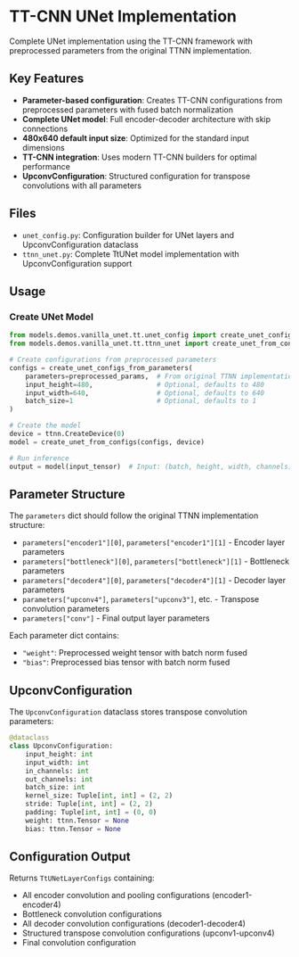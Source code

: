 # TT-CNN UNet Implementation

Complete UNet implementation using the TT-CNN framework with preprocessed parameters from the original TTNN implementation.

## Key Features

- **Parameter-based configuration**: Creates TT-CNN configurations from preprocessed parameters with fused batch normalization
- **Complete UNet model**: Full encoder-decoder architecture with skip connections
- **480x640 default input size**: Optimized for the standard input dimensions
- **TT-CNN integration**: Uses modern TT-CNN builders for optimal performance
- **UpconvConfiguration**: Structured configuration for transpose convolutions with all parameters

## Files

- `unet_config.py`: Configuration builder for UNet layers and UpconvConfiguration dataclass
- `ttnn_unet.py`: Complete TtUNet model implementation with UpconvConfiguration support

## Usage

### Create UNet Model

```python
from models.demos.vanilla_unet.tt.unet_config import create_unet_configs_from_parameters
from models.demos.vanilla_unet.tt.ttnn_unet import create_unet_from_configs

# Create configurations from preprocessed parameters
configs = create_unet_configs_from_parameters(
    parameters=preprocessed_params,  # From original TTNN implementation
    input_height=480,                # Optional, defaults to 480
    input_width=640,                 # Optional, defaults to 640
    batch_size=1                     # Optional, defaults to 1
)

# Create the model
device = ttnn.CreateDevice(0)
model = create_unet_from_configs(configs, device)

# Run inference
output = model(input_tensor)  # Input: (batch, height, width, channels)
```

## Parameter Structure

The `parameters` dict should follow the original TTNN implementation structure:
- `parameters["encoder1"][0]`, `parameters["encoder1"][1]` - Encoder layer parameters
- `parameters["bottleneck"][0]`, `parameters["bottleneck"][1]` - Bottleneck parameters
- `parameters["decoder4"][0]`, `parameters["decoder4"][1]` - Decoder layer parameters
- `parameters["upconv4"]`, `parameters["upconv3"]`, etc. - Transpose convolution parameters
- `parameters["conv"]` - Final output layer parameters

Each parameter dict contains:
- `"weight"`: Preprocessed weight tensor with batch norm fused
- `"bias"`: Preprocessed bias tensor with batch norm fused

## UpconvConfiguration

The `UpconvConfiguration` dataclass stores transpose convolution parameters:

```python
@dataclass
class UpconvConfiguration:
    input_height: int
    input_width: int
    in_channels: int
    out_channels: int
    batch_size: int
    kernel_size: Tuple[int, int] = (2, 2)
    stride: Tuple[int, int] = (2, 2)
    padding: Tuple[int, int] = (0, 0)
    weight: ttnn.Tensor = None
    bias: ttnn.Tensor = None
```

## Configuration Output

Returns `TtUNetLayerConfigs` containing:
- All encoder convolution and pooling configurations (encoder1-encoder4)
- Bottleneck convolution configurations
- All decoder convolution configurations (decoder1-decoder4)
- Structured transpose convolution configurations (upconv1-upconv4)
- Final convolution configuration
